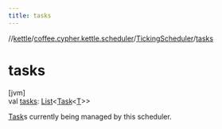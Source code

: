 ```yaml
---
title: tasks
---
```

//[kettle](../../../index.html)/[coffee.cypher.kettle.scheduler](../index.html)/[TickingScheduler](index.html)/[tasks](tasks.html)



# tasks



[jvm]\
val [tasks](tasks.html): [List](https://kotlinlang.org/api/latest/jvm/stdlib/kotlin.collections/-list/index.html)&lt;[Task](../-task/index.html)&lt;[T](index.html)&gt;&gt;



[Task](../-task/index.html)s currently being managed by this scheduler.




